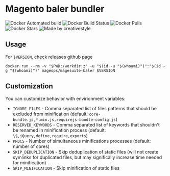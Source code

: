 # Magento baler bundler

![Docker Automated build](https://img.shields.io/docker/automated/mageops/magesuite-baler)
![Docker Build Status](https://img.shields.io/docker/build/mageops/magesuite-baler)
![Docker Pulls](https://img.shields.io/docker/pulls/mageops/magesuite-baler)
![Docker Stars](https://img.shields.io/docker/stars/mageops/magesuite-baler)
![Made by creativestyle](https://img.shields.io/badge/made%20by-creativestyle-%23c12026)

## Usage
For `$VERSION`, check releases github page
```
docker run --rm -v "$PWD:/workdir:z" -u "$(id -u "$(whoami)")":"$(id -g "$(whoami)")" mageops/magesuite-baler $VERSION
```

## Customization
You can customize behavior with envirionment variables:
- `IGNORE_FILES` - Comma separated list of files patterns that should be excluded from minification (default: `core-bundle.js,*.min.js,requirejs-bundle-config.js`)
- `RESERVED_KEYWORDS` - Comma separated list of keywords that shouldn't be renamed in minification process (default: `\$,jQuery,define,require,exports`)
- `PROCS` - Number of simultaneous minifications processes (default: number of cores)
- `SKIP_DEDUPLICATION` - Skip deduplication of static files (will not create symlinks for duplicated files, but may significally increase time needed for minification)
- `SKIP_MINIFICATION` - Skip minification of static files